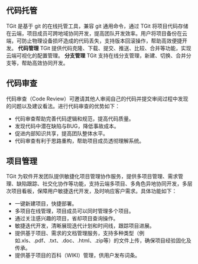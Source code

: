 ## 代码托管
TGit 是基于 git 的在线托管工具，兼容 git 通用命令，通过 TGit 将项目代码存储在云端，项目成员可跨地域协同开发，提高团队开发效率。用户将项目备份在云端，可防止物理设备损坏造成的代码丢失，支持版本回滚操作，帮助高效便捷开发。
**代码管理**
TGit 提供代码克隆、下载、提交、推送、比较、合并等功能，实现云端可视化的配置管理。
**分支管理**
TGit 支持在线分支管理，新建、切换、合并分支等，帮助高效协同开发。
## 代码审查
代码审查（Code Review）可邀请其他人审阅自己的代码并提交审阅过程中发现的问题以及建议看法。进行代码审查的优势如下：
- 代码审查帮助完善代码逻辑和规范，提高代码质量。
- 发现代码中潜在缺陷与BUG，降低事故成本。
- 促进内部知识共享，提高团队整体水平。
- 代码审查有利于思路重构，帮助项目成员透彻理解系统。

## 项目管理
TGit 为软件开发团队提供敏捷化项目管理协作服务，提供多项目管理、需求管理、缺陷跟踪、社交化协作等功能，支持云端多项目、多角色异地协同开发，多层次项目看板，保障用户敏捷迭代开发，及时响应客户需求。具体功能如下：
- 一键新建项目，快捷部署。
- 多项目在线管理，项目成员可以同时管理多个项目。
- 通过关注感兴趣的项目，省却项目查询操作。
- 敏捷迭代开发，清晰展现迭代计划和时间线，跟踪项目进展。
- 提供基于项目、需求的文档管理服务，支持多种类型（例如.xls、.pdf、.txt、.doc、.html、.zip等）的文件上传，确保项目经验固化及传承。
- 提供基于项目的百科（WIKI）管理，供用户发布词条。
